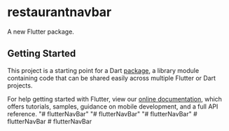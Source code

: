# restaurantnavbar

A new Flutter package.

## Getting Started

This project is a starting point for a Dart
[package](https://flutter.dev/developing-packages/),
a library module containing code that can be shared easily across
multiple Flutter or Dart projects.

For help getting started with Flutter, view our 
[online documentation](https://flutter.dev/docs), which offers tutorials, 
samples, guidance on mobile development, and a full API reference.
"# flutterNavBar" 
"# flutterNavBar" 
"# flutterNavBar" 
#   f l u t t e r N a v B a r  
 #   f l u t t e r N a v B a r  
 